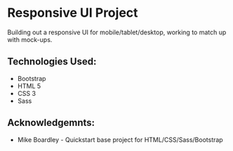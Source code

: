 # Responsive UI Project

Building out a responsive UI for mobile/tablet/desktop, working to match up with mock-ups.

## Technologies Used:

- Bootstrap
- HTML 5
- CSS 3
- Sass

## Acknowledgemnts:

- Mike Boardley - Quickstart base project for HTML/CSS/Sass/Bootstrap
